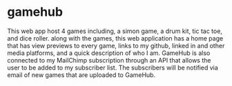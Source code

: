 # gamehub
This web app host 4 games including, a simon game, a drum kit, tic tac toe, and dice roller. along with the games, this web
application has a home page that has view previews to every game, links to my github, linked in and other media platforms, and a quick description of who I am.
GameHub is also connected to my MailChimp subscription through an API that allows the user to be added to my subscriber list. The subscribers
will be notified via email of new games that are uploaded to GameHub.
